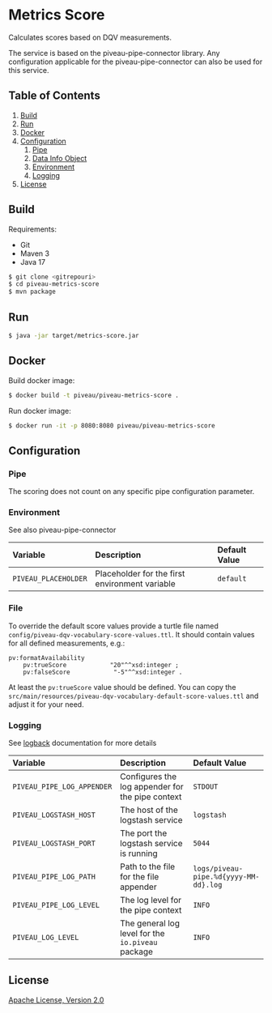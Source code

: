 # Metrics Score
Calculates scores based on DQV measurements.

The service is based on the piveau-pipe-connector library. Any configuration applicable for the piveau-pipe-connector can also be used for this service.

## Table of Contents
1. [Build](#build)
1. [Run](#run)
1. [Docker](#docker)
1. [Configuration](#configuration)
    1. [Pipe](#pipe)
    1. [Data Info Object](#data-info-object)
    1. [Environment](#environment)
    1. [Logging](#logging)
1. [License](#license)

## Build

Requirements:
 * Git
 * Maven 3
 * Java 17

```bash
$ git clone <gitrepouri>
$ cd piveau-metrics-score
$ mvn package
```
 
## Run

```bash
$ java -jar target/metrics-score.jar
```

## Docker

Build docker image:
```bash
$ docker build -t piveau/piveau-metrics-score .
```

Run docker image:
```bash
$ docker run -it -p 8080:8080 piveau/piveau-metrics-score
```

## Configuration

### Pipe
The scoring does not count on any specific pipe configuration parameter.

### Environment
See also piveau-pipe-connector

| Variable| Description | Default Value |
| :--- | :--- | :--- |
| `PIVEAU_PLACEHOLDER` | Placeholder for the first environment variable | `default` |

### File
To override the default score values provide a turtle file named `config/piveau-dqv-vocabulary-score-values.ttl`.
It should contain values for all defined measurements, e.g.:

```
pv:formatAvailability
    pv:trueScore            "20"^^xsd:integer ;
    pv:falseScore            "-5"^^xsd:integer .
```

At least the `pv:trueScore` value should be defined. You can copy the `src/main/resources/piveau-dqv-vocabulary-default-score-values.ttl`
and adjust it for your need. 

### Logging
See [logback](https://logback.qos.ch/documentation.html) documentation for more details

| Variable                   | Description                                       | Default Value                         |
|:---------------------------|:--------------------------------------------------|:--------------------------------------|
| `PIVEAU_PIPE_LOG_APPENDER` | Configures the log appender for the pipe context  | `STDOUT`                              |
| `PIVEAU_LOGSTASH_HOST`     | The host of the logstash service                  | `logstash`                            |
| `PIVEAU_LOGSTASH_PORT`     | The port the logstash service is running          | `5044`                                |
| `PIVEAU_PIPE_LOG_PATH`     | Path to the file for the file appender            | `logs/piveau-pipe.%d{yyyy-MM-dd}.log` |
| `PIVEAU_PIPE_LOG_LEVEL`    | The log level for the pipe context                | `INFO`                                |
| `PIVEAU_LOG_LEVEL`         | The general log level for the `io.piveau` package | `INFO`                                |

## License

[Apache License, Version 2.0](LICENSE.md)
